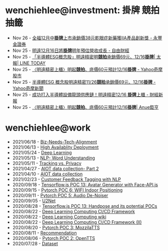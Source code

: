 # wenchiehlee@investment: 掛牌 競拍 抽籤 

<!-- rss start -->
- Nov 26 - [全福12月中<b>掛牌</b>上市承銷價38元乾眼症新藥獲IIA產品創新獎 - 永豐金證券](https://www.google.com/url?rct=j&sa=t&url=https://www.sinotrade.com.tw/richclub/news/67445fba32ba0c933147c11b&ct=ga&cd=CAIyIDQxYmVhYTFmNmEwMzBlM2I6Y29tLnR3OnpoLVRXOlRX&usg=AOvVaw3saB3NCbPQZilQeTFAeiLN)
- Nov 25 - [明遠12月16日將<b>掛牌</b>明年預估營收成長 - 自由財經](https://www.google.com/url?rct=j&sa=t&url=https://ec.ltn.com.tw/article/breakingnews/4874749&ct=ga&cd=CAIyIDQxYmVhYTFmNmEwMzBlM2I6Y29tLnR3OnpoLVRXOlRX&usg=AOvVaw1K-1rGRV2FvPdF7e_MMDQM)
- Nov 25 - [「半導體ESG概念股」明遠精密明<b>競拍</b>承銷價69元、12/16<b>掛牌</b>| 太報| LINE TODAY](https://www.google.com/url?rct=j&sa=t&url=https://today.line.me/tw/v2/article/nX2Z7EM&ct=ga&cd=CAIyIDQxYmVhYTFmNmEwMzBlM2I6Y29tLnR3OnpoLVRXOlRX&usg=AOvVaw0IcQOvWayPSnzbrfXCyZT0)
- Nov 25 - [〈明遠精密上櫃〉明起<b>競拍</b>、底價60元預計12/16<b>掛牌</b> - Yahoo奇摩股市](https://www.google.com/url?rct=j&sa=t&url=https://tw.stock.yahoo.com/news/%25E6%2598%258E%25E9%2581%25A0%25E7%25B2%25BE%25E5%25AF%2586%25E4%25B8%258A%25E6%25AB%2583-%25E6%2598%258E%25E8%25B5%25B7%25E7%25AB%25B6%25E6%258B%258D-%25E5%25BA%2595%25E5%2583%25B960%25E5%2585%2583-%25E9%25A0%2590%25E8%25A8%258812-16%25E6%258E%259B%25E7%2589%258C-071145344.html&ct=ga&cd=CAIyIDQxYmVhYTFmNmEwMzBlM2I6Y29tLnR3OnpoLVRXOlRX&usg=AOvVaw24GQyzCz2UHTSy4wBQhe3m)
- Nov 25 - [半導體ESG 概念股明遠精密11/26<b>競拍</b>承銷價69元、12/16<b>掛牌</b> - Yahoo奇摩新聞](https://www.google.com/url?rct=j&sa=t&url=https://tw.news.yahoo.com/%25E5%258D%258A%25E5%25B0%258E%25E9%25AB%2594esg-%25E6%25A6%2582%25E5%25BF%25B5%25E8%2582%25A1%25E6%2598%258E%25E9%2581%25A0%25E7%25B2%25BE%25E5%25AF%258611-26%25E7%25AB%25B6%25E6%258B%258D-%25E6%2589%25BF%25E9%258A%25B7%25E5%2583%25B969%25E5%2585%2583-12-064045657.html&ct=ga&cd=CAIyIDQxYmVhYTFmNmEwMzBlM2I6Y29tLnR3OnpoLVRXOlRX&usg=AOvVaw0Zpl7zztDJVOmT-UOAQVBW)
- Nov 25 - [成功打入半導體設備龍頭供應鏈！明遠精密12/16 <b>掛牌</b>上櫃 - 財經新報](https://www.google.com/url?rct=j&sa=t&url=https://finance.technews.tw/2024/11/25/equipment-faucet/&ct=ga&cd=CAIyIDQxYmVhYTFmNmEwMzBlM2I6Y29tLnR3OnpoLVRXOlRX&usg=AOvVaw3VNqXvml8aZqKcrclRAYgd)
- Nov 25 - [〈明遠精密上櫃〉明起<b>競拍</b>、底價60元預計12/16<b>掛牌</b>| Anue鉅亨](https://www.google.com/url?rct=j&sa=t&url=https://news.cnyes.com/news/id/5789072&ct=ga&cd=CAIyIDQxYmVhYTFmNmEwMzBlM2I6Y29tLnR3OnpoLVRXOlRX&usg=AOvVaw3OaG18Pe5s87AFir8AwFFZ)
<!-- rss end -->

# wenchiehlee@work
<!-- _feed1_ start -->
- 2021/06/18 - [Biz-Needs-Tech-Alignment](https://wenchiehlee.github.io/mkdocs/blog/2021/06/biz-needs-tech-alignment/)
- 2021/06/13 - [High Availablity Deployment](https://wenchiehlee.github.io/mkdocs/blog/2021/06/high-availablity-deployment/)
- 2021/05/24 - [Deep Learning](https://wenchiehlee.github.io/mkdocs/blog/2021/05/deep-learning/)
- 2021/05/13 - [NLP- Word Understanding](https://wenchiehlee.github.io/mkdocs/blog/2021/05/nlp--word-understanding/)
- 2021/05/11 - [Tracking vs. Privacy](https://wenchiehlee.github.io/mkdocs/blog/2021/05/tracking-vs-privacy/)
- 2021/04/27 - [AIOT data collection- Part 2](https://wenchiehlee.github.io/mkdocs/blog/2021/04/aiot-data-collection--part-2/)
- 2021/04/10 - [AIOT data collection](https://wenchiehlee.github.io/mkdocs/blog/2021/04/aiot-data-collection/)
- 2021/02/23 - [Customer Feedback Tagging with NLP](https://wenchiehlee.github.io/mkdocs/blog/2021/02/customer-feedback-tagging-with-nlp/)
- 2020/09/18 - [Tensorflow.js POC 13: Avatar Generator with Face-API.js](https://wenchiehlee.github.io/mkdocs/blog/2020/09/tensorflowjs-poc-13-avatar-generator-with-face-apijs/)
- 2020/09/15 - [Pytorch POC 6: WIFI Indoor Positioning](https://wenchiehlee.github.io/mkdocs/blog/2020/09/pytorch-poc-6-wifi-indoor-positioning/)
- 2020/09/11 - [Pytorch POC 5: Audio De-Noiser](https://wenchiehlee.github.io/mkdocs/blog/2020/09/pytorch-poc-5-audio-de-noiser/)
- 2020/09/05 - [U2Net](https://wenchiehlee.github.io/mkdocs/blog/2020/09/u2net/)
- 2020/08/28 - [Tensorflow.js POC 13: Handpose and its potential POCs](https://wenchiehlee.github.io/mkdocs/blog/2020/08/tensorflowjs-poc-13-handpose-and-its-potential-pocs/)
- 2020/08/22 - [Deep Learning Computing CI/CD Framework](https://wenchiehlee.github.io/mkdocs/blog/2020/08/deep-learning-computing-cicd-framework/)
- 2020/08/22 - [Deep Learning Computing wiki](https://wenchiehlee.github.io/mkdocs/blog/2020/08/deep-learning-computing-wiki/)
- 2020/08/22 - [Deep Learning Computing CI/CD Framework (II)](https://wenchiehlee.github.io/mkdocs/blog/2020/08/deep-learning-computing-cicd-framework-ii/)
- 2020/08/20 - [Pytorch POC 3: MozzilaTTS](https://wenchiehlee.github.io/mkdocs/blog/2020/08/pytorch-poc-3-mozzilatts/)
- 2020/08/11 - [Recommendation](https://wenchiehlee.github.io/mkdocs/blog/2020/08/recommendation/)
- 2020/08/06 - [Pytorch POC 2: OpenTTS](https://wenchiehlee.github.io/mkdocs/blog/2020/08/pytorch-poc-2-opentts/)
- 2020/07/28 - [Dataset](https://wenchiehlee.github.io/mkdocs/blog/2020/07/dataset/)
<!-- _feed1_ end -->

